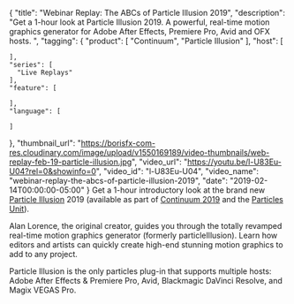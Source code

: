 {
  "title": "Webinar Replay: The ABCs of Particle Illusion 2019",
  "description": "Get a 1-hour look at Particle Illusion 2019. A powerful, real-time motion graphics generator for Adobe After Effects, Premiere Pro, Avid and OFX hosts. ",
  "tagging": {
    "product": [
      "Continuum",
      "Particle Illusion"
    ],
    "host": [

    ],
    "series": [
      "Live Replays"
    ],
    "feature": [

    ],
    "language": [

    ]
  },
  "thumbnail_url": "https://borisfx-com-res.cloudinary.com/image/upload/v1550169189/video-thumbnails/web-replay-feb-19-particle-illusion.jpg",
  "video_url": "https://youtu.be/l-U83Eu-U04?rel=0&showinfo=0",
  "video_id": "l-U83Eu-U04",
  "video_name": "webinar-replay-the-abcs-of-particle-illusion-2019",
  "date": "2019-02-14T00:00:00-05:00"
}
Get a 1-hour introductory look at the brand new [Particle Illusion](https://borisfx.com/products/particle-illusion/ "Boris FX - Particle Illusion") 2019 (available as part of [Continuum 2019](https://borisfx.com/products/continuum/ "Boris FX - Continuum") and the [Particles Unit](https://borisfx.com/products/continuum-units/particles/ "Boris FX - Particles Unit")). 

Alan Lorence, the original creator, guides you through the totally revamped real-time motion graphics generator (formerly particleIllusion). Learn how editors and artists can quickly create high-end stunning motion graphics to add to any project.

Particle Illusion is the only particles plug-in that supports multiple hosts: Adobe After Effects & Premiere Pro, Avid, Blackmagic DaVinci Resolve, and Magix VEGAS Pro.
